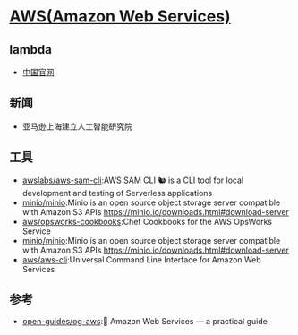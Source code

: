 # [AWS(Amazon Web Services)](https://aws.amazon.com)

## lambda

* [中国官网](https://amazonaws-china.com/cn/)

## 新闻

* 亚马逊上海建立人工智能研究院

## 工具

* [awslabs/aws-sam-cli](https://github.com/awslabs/aws-sam-cli):AWS SAM CLI 🐿 is a CLI tool for local development and testing of Serverless applications
* [minio/minio](https://github.com/minio/minio):Minio is an open source object storage server compatible with Amazon S3 APIs https://minio.io/downloads.html#download-server
* [aws/opsworks-cookbooks](https://github.com/aws/opsworks-cookbooks):Chef Cookbooks for the AWS OpsWorks Service
* [minio/minio](https://github.com/minio/minio):Minio is an open source object storage server compatible with Amazon S3 APIs https://minio.io/downloads.html#download-server
* [aws/aws-cli](https://github.com/aws/aws-cli):Universal Command Line Interface for Amazon Web Services

## 参考

* [open-guides/og-aws](https://github.com/open-guides/og-aws):📙 Amazon Web Services — a practical guide

